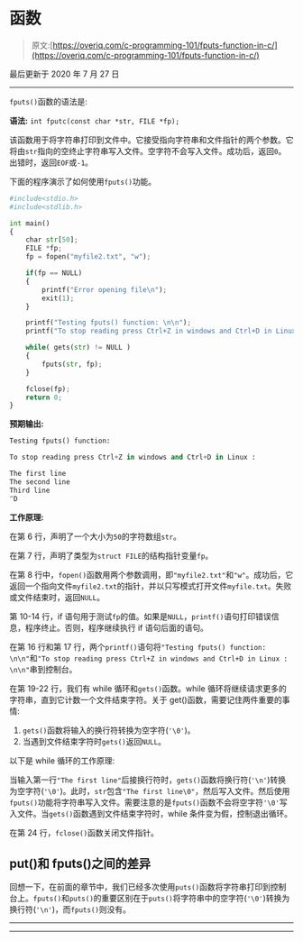 # 函数

> 原文:[https://overiq.com/c-programming-101/fputs-function-in-c/](https://overiq.com/c-programming-101/fputs-function-in-c/)

最后更新于 2020 年 7 月 27 日

* * *

`fputs()`函数的语法是:

**语法:** `int fputc(const char *str, FILE *fp);`

该函数用于将字符串打印到文件中。它接受指向字符串和文件指针的两个参数。它将由`str`指向的空终止字符串写入文件。空字符不会写入文件。成功后，返回`0`。出错时，返回`EOF`或`-1`。

下面的程序演示了如何使用`fputs()`功能。

```py
#include<stdio.h>
#include<stdlib.h>

int main()
{
    char str[50];
    FILE *fp;
    fp = fopen("myfile2.txt", "w");

    if(fp == NULL)
    {
        printf("Error opening file\n");
        exit(1);
    }

    printf("Testing fputs() function: \n\n");
    printf("To stop reading press Ctrl+Z in windows and Ctrl+D in Linux :");

    while( gets(str) != NULL )
    {
        fputs(str, fp);
    }

    fclose(fp);
    return 0;
}

```

**预期输出:**

```py
Testing fputs() function:

To stop reading press Ctrl+Z in windows and Ctrl+D in Linux :

The first line
The second line
Third line
^D

```

**工作原理:**

在第 6 行，声明了一个大小为`50`的字符数组`str`。

在第 7 行，声明了类型为`struct FILE`的结构指针变量`fp`。

在第 8 行中，`fopen()`函数用两个参数调用，即`"myfile2.txt"`和`"w"`。成功后，它返回一个指向文件`myfile2.txt`的指针，并以只写模式打开文件`myfile.txt`。失败或文件结束时，返回`NULL`。

第 10-14 行，if 语句用于测试`fp`的值。如果是`NULL`，`printf()`语句打印错误信息，程序终止。否则，程序继续执行 if 语句后面的语句。

在第 16 行和第 17 行，两个`printf()`语句将`"Testing fputs() function: \n\n"`和`"To stop reading press Ctrl+Z in windows and Ctrl+D in Linux : \n\n"`串到控制台。

在第 19-22 行，我们有 while 循环和`gets()`函数。while 循环将继续请求更多的字符串，直到它计数一个文件结束字符。关于 get()函数，需要记住两件重要的事情:

1.  `gets()`函数将输入的换行符转换为空字符(`'\0'`)。
2.  当遇到文件结束字符时`gets()`返回`NULL`。

以下是 while 循环的工作原理:

当输入第一行`"The first line"`后接换行符时，`gets()`函数将换行符(`'\n'`)转换为空字符(`'\0'`)。此时，`str`包含`"The first line\0"`，然后写入文件。然后使用`fputs()`功能将字符串写入文件。需要注意的是`fputs()`函数不会将空字符`'\0'`写入文件。当`gets()`函数遇到文件结束字符时，while 条件变为假，控制退出循环。

在第 24 行，`fclose()`函数关闭文件指针。

## put()和 fputs()之间的差异

回想一下，在前面的章节中，我们已经多次使用`puts()`函数将字符串打印到控制台上。`fputs()`和`puts()`的重要区别在于`puts()`将字符串中的空字符(`'\0'`)转换为换行符(`'\n'`)，而`fputs()`则没有。

* * *

* * *